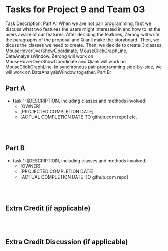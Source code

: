 Tasks for Project 9 and Team 03
=====================================
Task Description:
Part A:
When we are not pair programming, first we discuss what two features the users might interested in and how to let the users aware of our features. After deciding the features, Zerong will write the paragraphs of the proposal and Qianli make the storyboard. Then, we dicuss the classes we need to create. Then, we decide to create 3 classes: MouseHoverOverShowCoordinate, MouseClickGraphLine, DataAnalysisWindow. Zerong will work on MouseHoverOverShowCoordinate and Qianli will work on MouseClickGraphLine. In synchronous pair programming side-by-side, we will work on DataAnalysisWindow together.
Part B:


Part A
---------

- task 1: [DESCRIPTION, including classes and methods involved]
	- [OWNER]
	- [PROJECTED COMPLETION DATE]
	- [ACTUAL COMPLETION DATE TO github.com repo]
etc.



<br><br>

Part B
---------

- task 1: [DESCRIPTION, including classes and methods involved]
	- [OWNER]
	- [PROJECTED COMPLETION DATE]
	- [ACTUAL COMPLETION DATE TO github.com repo]



<br><br>

Extra Credit (if applicable)
-----------------------



<br><br>

Extra Credit Discussion (if applicable)
-----------------------



<br><br>

